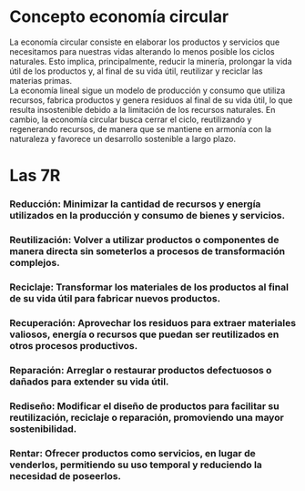 # Concepto economía circular

La economía circular consiste en elaborar los productos y servicios que necesitamos para nuestras vidas alterando lo menos posible los ciclos naturales. Esto implica, principalmente, reducir la minería, prolongar la vida útil de los productos y, al final de su vida útil, reutilizar y reciclar las materias primas.  
La economía lineal sigue un modelo de producción y consumo que utiliza recursos, fabrica productos y genera residuos al final de su vida útil, lo que resulta insostenible debido a la limitación de los recursos naturales. En cambio, la economía circular busca cerrar el ciclo, reutilizando y regenerando recursos, de manera que se mantiene en armonía con la naturaleza y favorece un desarrollo sostenible a largo plazo.  
# Las 7R    
### Reducción: Minimizar la cantidad de recursos y energía utilizados en la producción y consumo de bienes y servicios.

### Reutilización: Volver a utilizar productos o componentes de manera directa sin someterlos a procesos de transformación complejos.

### Reciclaje: Transformar los materiales de los productos al final de su vida útil para fabricar nuevos productos.

### Recuperación: Aprovechar los residuos para extraer materiales valiosos, energía o recursos que puedan ser reutilizados en otros procesos productivos.

### Reparación: Arreglar o restaurar productos defectuosos o dañados para extender su vida útil.

### Rediseño: Modificar el diseño de productos para facilitar su reutilización, reciclaje o reparación, promoviendo una mayor sostenibilidad.

### Rentar: Ofrecer productos como servicios, en lugar de venderlos, permitiendo su uso temporal y reduciendo la necesidad de poseerlos.
